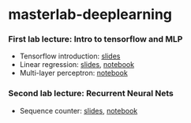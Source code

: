 # masterlab-deeplearning

### First lab lecture: Intro to tensorflow and MLP
* Tensorflow introduction: [slides](tensorflow_intro.pdf)
* Linear regression: [slides](linear_regression/tensorflow_regression.pdf), [notebook](linear_regression/tensorflow_linear_regression.ipynb)
* Multi-layer perceptron: [notebook](mlp_income/mlp_income.ipynb)

### Second lab lecture: Recurrent Neural Nets
* Sequence counter: [slides](sequence_counter/tensorflow_lstm.pdf), [notebook](sequence_counter/tensorflow_sequence_counter.ipynb)
